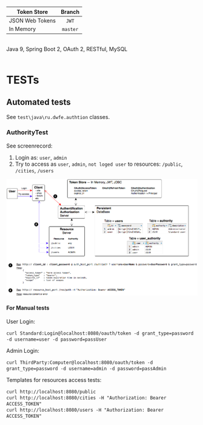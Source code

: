 | Token Store          | Branch        |
|----------------------|:-------------:|
| JSON Web Tokens      | `JWT`         |
| In Memory            | `master`      |
<br>
Java 9, Spring Boot 2, OAuth 2, RESTful, MySQL<br>
<br>

# TESTs
## Automated tests
See `test\java\ru.dwfe.authtion` classes.
### AuthorityTest
See screenrecord:
1. Login as: `user`, `admin`
2. Try to access as `user`, `admin`, `not loged user` to resources: `/public`, `/cities`, `/users`

![Basic Run](./Authtion_BasicRun.png)

#### For Manual tests
User Login:
```
curl Standard:Login@localhost:8080/oauth/token -d grant_type=password -d username=user -d password=passUser
```

Admin Login:
```
curl ThirdParty:Computer@localhost:8080/oauth/token -d grant_type=password -d username=admin -d password=passAdmin
```

Templates for resources access tests:
```
curl http://localhost:8080/public
curl http://localhost:8080/cities -H "Authorization: Bearer ACCESS_TOKEN"
curl http://localhost:8080/users -H "Authorization: Bearer ACCESS_TOKEN"
```
